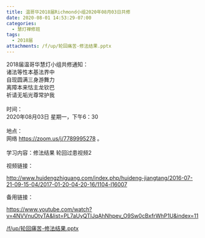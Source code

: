 ```yaml
---
title: 温哥华2018届Richmond小组2020年08月03日共修
date: 2020-08-01 14:53:29-07:00
categories:
  - 慧灯禅修班
tags:
  - 2018届
attachments: /f/up/轮回痛苦-修法结果.pptx
---
```

2018届温哥华慧灯小组共修通知：\
诸法等性本基法界中\
自现圆满三身游舞力\
离障本来怙主龙钦巴\
祈请无垢光尊常护我\
\
时间：\
2020年08月03日 星期一，下午6：30\
\
地点：\
网络 <https://zoom.us/j/7789995278> 。\
\
学习内容：修法结果 轮回过患视频2  

视频链接：

<!--StartFragment-->

<http://www.huidengzhiguang.com/index.php/huideng-jiangtang/2016-07-21-09-15-04/2017-01-20-04-20-16/1104-l16007>

<!--EndFragment-->

备用链接：

<!--StartFragment-->

<https://www.youtube.com/watch?v=4NVVnuOtyTA&list=PL7aUyQTIJqAhNhpev_O9Sw0cBxfrWhP1U&index=11>

[/f/up/轮回痛苦-修法结果.pptx](https://s3.ca-central-1.wasabisys.com/hddata/f.huidengchanxiu.net/hdv/f/up/轮回痛苦-修法结果.pptx)